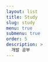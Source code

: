 ```yaml
---
layout: list
title: Study
slug: study
menu: true
submenu: true
order: 5
description: >
  개발 공부
---
```

